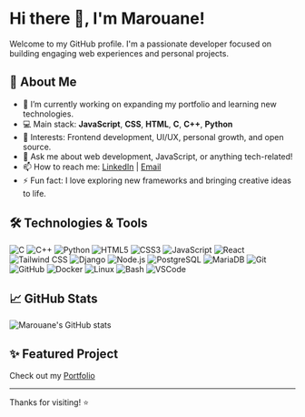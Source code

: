 # Hi there 👋, I'm Marouane!

Welcome to my GitHub profile. I'm a passionate developer focused on building engaging web experiences and personal projects.

## 🚀 About Me

- 🌱 I’m currently working on expanding my portfolio and learning new technologies.
- 💻 Main stack: **JavaScript**, **CSS**, **HTML**, **C**, **C++**, **Python** 
- 🎯 Interests: Frontend development, UI/UX, personal growth, and open source.
- 💬 Ask me about web development, JavaScript, or anything tech-related!
- 📫 How to reach me: [LinkedIn](https://www.linkedin.com/in/marouane-aouzal-101b43253/?trk=public-profile-join-page) | [Email](marouaneaouzal@gamil.com)
- ⚡ Fun fact: I love exploring new frameworks and bringing creative ideas to life.

## 🛠️ Technologies & Tools

![C](https://img.shields.io/badge/-C-00599C?style=flat-square&logo=c)
![C++](https://img.shields.io/badge/-C++-00599C?style=flat-square&logo=c%2B%2B)
![Python](https://img.shields.io/badge/-Python-3776AB?style=flat-square&logo=python&logoColor=white)
![HTML5](https://img.shields.io/badge/-HTML5-E34F26?style=flat-square&logo=html5)
![CSS3](https://img.shields.io/badge/-CSS3-1572B6?style=flat-square&logo=css3)
![JavaScript](https://img.shields.io/badge/-JavaScript-F7DF1E?style=flat-square&logo=javascript&logoColor=black)
![React](https://img.shields.io/badge/-React-61DAFB?style=flat-square&logo=react&logoColor=black)
![Tailwind CSS](https://img.shields.io/badge/-Tailwind%20CSS-38B2AC?style=flat-square&logo=tailwind-css&logoColor=white)
![Django](https://img.shields.io/badge/-Django-092E20?style=flat-square&logo=django&logoColor=white)
![Node.js](https://img.shields.io/badge/-Node.js-339933?style=flat-square&logo=node.js&logoColor=white)
![PostgreSQL](https://img.shields.io/badge/-PostgreSQL-336791?style=flat-square&logo=postgresql&logoColor=white)
![MariaDB](https://img.shields.io/badge/-MariaDB-003545?style=flat-square&logo=mariadb&logoColor=white)
![Git](https://img.shields.io/badge/-Git-F05032?style=flat-square&logo=git&logoColor=white)
![GitHub](https://img.shields.io/badge/-GitHub-181717?style=flat-square&logo=github)
![Docker](https://img.shields.io/badge/-Docker-2496ED?style=flat-square&logo=docker&logoColor=white)
![Linux](https://img.shields.io/badge/-Linux-FCC624?style=flat-square&logo=linux&logoColor=black)
![Bash](https://img.shields.io/badge/-Bash-4EAA25?style=flat-square&logo=gnubash&logoColor=white)
![VSCode](https://img.shields.io/badge/-VS%20Code-007ACC?style=flat-square&logo=visual-studio-code)

## 📈 GitHub Stats

![Marouane's GitHub stats](https://github-readme-stats.vercel.app/api?username=Marouane0107&show_icons=true&theme=radical)

## ✨ Featured Project

Check out my [Portfolio](https://portfolio-taupe-psi-29.vercel.app/) 

---

Thanks for visiting! ⭐️
